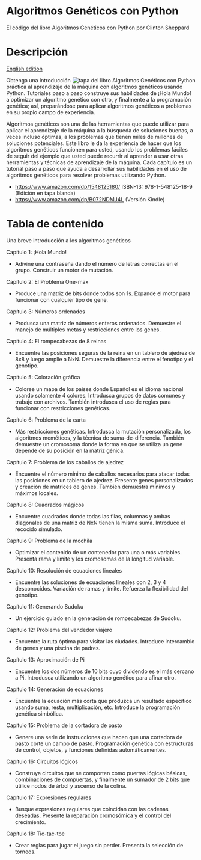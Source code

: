 # Algoritmos Genéticos con Python
El código del libro Algoritmos Genéticos con Python por Clinton Sheppard

Descripción
===

[English edition](https://github.com/handcraftsman/GeneticAlgorithmsWithPython)

<img align="right" src="http://www.cs.unm.edu/~sheppard/img/Algoritmos_Geneticos_Cover_for_Kindle.jpg" alt="tapa del libro Algoritmos Genéticos con Python">
Obtenga una introducción práctica al aprendizaje de la máquina con algoritmos genéticos usando Python. Tutoriales paso a paso construye sus habilidades de ¡Hola Mundo! a optimizar un algoritmo genético con otro, y finalmente a la programación genética; así, preparándose para aplicar algoritmos genéticos a problemas en su propio campo de experiencia.

Algoritmos genéticos son una de las herramientas que puede utilizar para aplicar el aprendizaje de la máquina a la búsqueda de soluciones buenas, a veces incluso óptimas, a los problemas que tienen miles de millones de soluciones potenciales. Este libro le da la experiencia de hacer que los algoritmos genéticos funcionen para usted, usando los problemas fáciles de seguir del ejemplo que usted puede recurrir al aprender a usar otras herramientas y técnicas de aprendizaje de la máquina. Cada capítulo es un tutorial paso a paso que ayuda a desarrollar sus habilidades en el uso de algoritmos genéticos para resolver problemas utilizando Python.

- https://www.amazon.com/dp/1548125180/ ISBN-13: 978-1-548125-18-9 (Edición en tapa blanda)
- https://www.amazon.com/dp/B072NDMJ4L (Versión Kindle)

Tabla de contenido
===

Una breve introducción a los algoritmos genéticos

Capítulo 1: ¡Hola Mundo!
- Adivine una contraseña dando el número de letras correctas en el grupo. Construir un motor de mutación.

Capítulo 2: El Problema One-max
- Produce una matriz de bits donde todos son 1s. Expande el motor para funcionar con cualquier tipo de gene.

Capítulo 3: Números ordenados
- Produsca una matriz de números enteros ordenados. Demuestre el manejo de múltiples metas y restricciones entre los genes.

Capítulo 4: El rompecabezas de 8 reinas
- Encuentre las posiciones seguras de la reina en un tablero de ajedrez de 8x8 y luego amplíe a NxN. Demuestre la diferencia entre el fenotipo y el genotipo.

Capítulo 5: Coloración gráfica
- Coloree un mapa de los países donde Español es el idioma nacional usando solamente 4 colores. Introdusca grupos de datos comunes y trabaje con archivos. También introdusca el uso de reglas para funcionar con restricciones genéticas.

Capítulo 6: Problema de la carta
- Más restricciones genéticas. Introdusca la mutación personalizada, los algoritmos meméticos, y la técnica de suma-de-diferencia. También demuestre un cromosoma donde la forma en que se utiliza un gene depende de su posición en la matriz génica.

Capítulo 7: Problema de los caballos de ajedrez
- Encuentre el número mínimo de caballos necesarios para atacar todas las posiciones en un tablero de ajedrez. Presente genes personalizados y creación de matrices de genes. También demuestra mínimos y máximos locales.

Capítulo 8: Cuadrados mágicos
- Encuentre cuadrados donde todas las filas, columnas y ambas diagonales de una matriz de NxN tienen la misma suma. Introduce el recocido simulado.

Capítulo 9: Problema de la mochila
- Optimizar el contenido de un contenedor para una o más variables. Presenta rama y límite y los cromosomas de la longitud variable.

Capítulo 10: Resolución de ecuaciones lineales
- Encuentre las soluciones de ecuaciones lineales con 2, 3 y 4 desconocidos. Variación de ramas y límite. Refuerza la flexibilidad del genotipo.

Capítulo 11: Generando Sudoku
- Un ejercicio guiado en la generación de rompecabezas de Sudoku.

Capítulo 12: Problema del vendedor viajero
- Encuentre la ruta óptima para visitar las ciudades. Introduce intercambio de genes y una piscina de padres.

Capítulo 13: Aproximación de Pi
- Encuentre los dos números de 10 bits cuyo dividendo es el más cercano a Pi. Introdusca utilizando un algoritmo genético para afinar otro.

Capítulo 14: Generación de ecuaciones
- Encuentre la ecuación más corta que produzca un resultado específico usando suma, resta, multiplicación, etc. Introduce la programación genética simbólica.

Capítulo 15: Problema de la cortadora de pasto
- Genere una serie de instrucciones que hacen que una cortadora de pasto corte un campo de pasto. Programación genética con estructuras de control, objetos, y funciones definidas automáticamentes.

Capítulo 16: Circuitos lógicos
- Construya circuitos que se comporten como puertas lógicas básicas, combinaciones de compuertas, y finalmente un sumador de 2 bits que utilice nodos de árbol y ascenso de la colina.

Capítulo 17: Expresiones regulares
- Busque expresiones regulares que coincidan con las cadenas deseadas. Presente la reparación cromosómica y el control del crecimiento.

Capítulo 18: Tic-tac-toe
- Crear reglas para jugar el juego sin perder. Presenta la selección de torneos.

